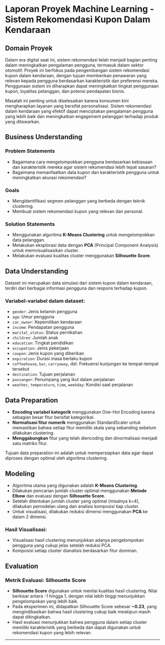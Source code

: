 # Laporan Proyek Machine Learning - Sistem Rekomendasi Kupon Dalam Kendaraan

## Domain Proyek

Dalam era digital saat ini, sistem rekomendasi telah menjadi bagian penting dalam meningkatkan pengalaman pengguna, termasuk dalam sektor otomotif. Proyek ini berfokus pada pengembangan sistem rekomendasi kupon dalam kendaraan, dengan tujuan memberikan penawaran yang relevan kepada pengguna berdasarkan karakteristik dan preferensi mereka. Penggunaan sistem ini diharapkan dapat meningkatkan tingkat penggunaan kupon, loyalitas pelanggan, dan potensi pendapatan bisnis.

Masalah ini penting untuk diselesaikan karena konsumen kini mengharapkan layanan yang bersifat personalisasi. Sistem rekomendasi dalam kendaraan yang efektif dapat menciptakan pengalaman pengguna yang lebih baik dan meningkatkan engagement pelanggan terhadap produk yang ditawarkan.

## Business Understanding

### Problem Statements

- Bagaimana cara mengelompokkan pengguna berdasarkan kebiasaan dan karakteristik mereka agar sistem rekomendasi lebih tepat sasaran?
- Bagaimana memanfaatkan data kupon dan karakteristik pengguna untuk meningkatkan akurasi rekomendasi?

### Goals

- Mengidentifikasi segmen pelanggan yang berbeda dengan teknik clustering.
- Membuat sistem rekomendasi kupon yang relevan dan personal.

### Solution Statements

- Menggunakan algoritma **K-Means Clustering** untuk mengelompokkan data pelanggan.
- Melakukan eksplorasi data dengan **PCA** (Principal Component Analysis) untuk memvisualisasikan cluster.
- Melakukan evaluasi kualitas cluster menggunakan **Silhouette Score**.

## Data Understanding

Dataset ini merupakan data simulasi dari sistem kupon dalam kendaraan, terdiri dari berbagai informasi pengguna dan respons terhadap kupon.

### Variabel-variabel dalam dataset:
- `gender`: Jenis kelamin pengguna
- `age`: Umur pengguna
- `car_owner`: Kepemilikan kendaraan
- `income`: Pendapatan pengguna
- `marital_status`: Status pernikahan
- `children`: Jumlah anak
- `education`: Tingkat pendidikan
- `occupation`: Jenis pekerjaan
- `coupon`: Jenis kupon yang diberikan
- `expiration`: Durasi masa berlaku kupon
- `coffeehouse`, `bar`, `carryaway`, dst: Frekuensi kunjungan ke tempat-tempat tersebut
- `destination`: Tujuan perjalanan
- `passanger`: Penumpang yang ikut dalam perjalanan
- `weather`, `temperature`, `time`, `weekday`: Kondisi saat perjalanan

## Data Preparation

- **Encoding variabel kategorik** menggunakan One-Hot Encoding karena sebagian besar fitur bersifat kategorikal.
- **Normalisasi fitur numerik** menggunakan StandardScaler untuk memastikan bahwa setiap fitur memiliki skala yang sebanding sebelum dilakukan clustering.
- **Menggabungkan** fitur yang telah diencoding dan dinormalisasi menjadi satu matriks fitur.

Tujuan data preparation ini adalah untuk mempersiapkan data agar dapat diproses dengan optimal oleh algoritma clustering.

## Modeling

- Algoritma utama yang digunakan adalah **K-Means Clustering**.
- Dilakukan pencarian jumlah cluster optimal menggunakan **Metode Elbow** dan evaluasi dengan **Silhouette Score**.
- Setelah ditentukan jumlah cluster yang optimal (misalnya k=4), dilakukan pemodelan ulang dan analisis komposisi tiap cluster.
- Untuk visualisasi, dilakukan reduksi dimensi menggunakan **PCA** ke dalam 2 dimensi.

### Hasil Visualisasi:
- Visualisasi hasil clustering menunjukkan adanya pengelompokan pengguna yang cukup jelas setelah reduksi PCA.
- Komposisi setiap cluster dianalisis berdasarkan fitur dominan.

## Evaluation

### Metrik Evaluasi: **Silhouette Score**

- **Silhouette Score** digunakan untuk menilai kualitas hasil clustering. Nilai berkisar antara -1 hingga 1, dengan nilai lebih tinggi menunjukkan pengelompokan yang lebih baik.
- Pada eksperimen ini, didapatkan Silhouette Score sebesar **~0.23**, yang mengindikasikan bahwa hasil clustering cukup baik meskipun masih dapat ditingkatkan.
- Hasil evaluasi menunjukkan bahwa pengguna dalam setiap cluster memiliki karakteristik yang berbeda dan dapat digunakan untuk rekomendasi kupon yang lebih relevan.

---

